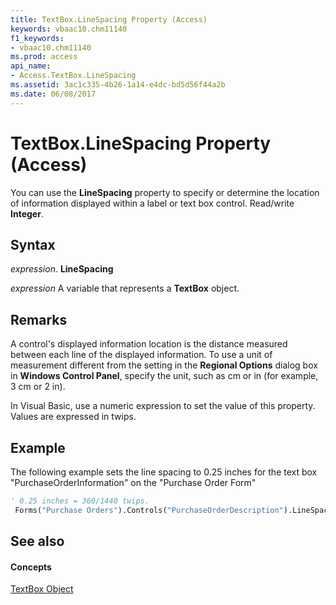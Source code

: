 ```yaml
---
title: TextBox.LineSpacing Property (Access)
keywords: vbaac10.chm11140
f1_keywords:
- vbaac10.chm11140
ms.prod: access
api_name:
- Access.TextBox.LineSpacing
ms.assetid: 3ac1c335-4b26-1a14-e4dc-bd5d56f44a2b
ms.date: 06/08/2017
---
```



# TextBox.LineSpacing Property (Access)

You can use the **LineSpacing** property to specify or determine the location of information displayed within a label or text box control. Read/write **Integer**.


## Syntax

 _expression_. **LineSpacing**

 _expression_ A variable that represents a **TextBox** object.


## Remarks

A control's displayed information location is the distance measured between each line of the displayed information. To use a unit of measurement different from the setting in the **Regional Options** dialog box in **Windows Control Panel**, specify the unit, such as cm or in (for example, 3 cm or 2 in).

In Visual Basic, use a numeric expression to set the value of this property. Values are expressed in twips.


## Example

The following example sets the line spacing to 0.25 inches for the text box "PurchaseOrderInformation" on the "Purchase Order Form"


```vb
' 0.25 inches = 360/1440 twips. 
 Forms("Purchase Orders").Controls("PurchaseOrderDescription").LineSpacing = 360
```


## See also


#### Concepts


[TextBox Object](textbox-object-access.md)

